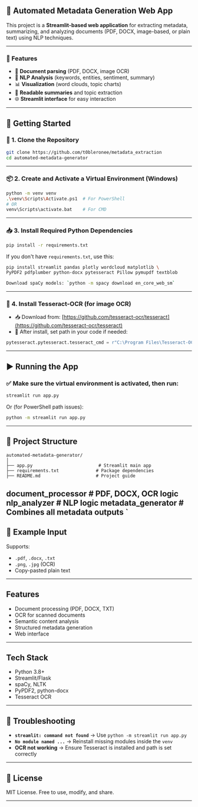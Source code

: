 
## 📘 Automated Metadata Generation Web App

This project is a **Streamlit-based web application** for extracting metadata, summarizing, and analyzing documents (PDF, DOCX, image-based, or plain text) using NLP techniques.

---

### 🧰 Features

* 📄 **Document parsing** (PDF, DOCX, image OCR)
* 🧠 **NLP Analysis** (keywords, entities, sentiment, summary)
* 📊 **Visualization** (word clouds, topic charts)
* 📝 **Readable summaries** and topic extraction
* 🌐 **Streamlit interface** for easy interaction

---

## 🚀 Getting Started

### 🔧 1. Clone the Repository

```bash
git clone https://github.com/t0bleronee/metadata_extraction
cd automated-metadata-generator
```

---

### 📦 2. Create and Activate a Virtual Environment (Windows)

```bash
python -m venv venv
.\venv\Scripts\Activate.ps1  # For PowerShell
# OR
venv\Scripts\activate.bat    # For CMD
```

---

### 📥 3. Install Required Python Dependencies

```bash
pip install -r requirements.txt
```

If you don't have `requirements.txt`, use this:

```bash
pip install streamlit pandas plotly wordcloud matplotlib \
PyPDF2 pdfplumber python-docx pytesseract Pillow pymupdf textblob
```
```bash
Download spaCy models: `python -m spacy download en_core_web_sm`
```
---

### 🧠 4. Install Tesseract-OCR (for image OCR)

* 📥 Download from: [https://github.com/tesseract-ocr/tesseract](https://github.com/tesseract-ocr/tesseract)
* 🔧 After install, set path in your code if needed:

```python
pytesseract.pytesseract.tesseract_cmd = r"C:\Program Files\Tesseract-OCR\tesseract.exe"
```

---

## ▶️ Running the App

### ✅ Make sure the virtual environment is activated, then run:

```bash
streamlit run app.py
```

Or (for PowerShell path issues):

```bash
python -m streamlit run app.py
```

---

## 📁 Project Structure

```
automated-metadata-generator/
│
├── app.py                         # Streamlit main app
├── requirements.txt              # Package dependencies
├── README.md                     # Project guide
```
 document_processor     # PDF, DOCX, OCR logic
 nlp_analyzer           # NLP logic
 metadata_generator     # Combines all metadata outputs
`
---

## 🧪 Example Input

Supports:

* `.pdf`, `.docx`, `.txt`
* `.png`, `.jpg` (OCR)
* Copy-pasted plain text

---

## Features
- Document processing (PDF, DOCX, TXT)
- OCR for scanned documents
- Semantic content analysis
- Structured metadata generation
- Web interface

---

## Tech Stack
- Python 3.8+
- Streamlit/Flask
- spaCy, NLTK
- PyPDF2, python-docx
- Tesseract OCR

---

## 🐞 Troubleshooting

* **`streamlit: command not found`** → Use `python -m streamlit run app.py`
* **`No module named ...`** → Reinstall missing modules inside the `venv`
* **OCR not working** → Ensure Tesseract is installed and path is set correctly

---

## 📌 License

MIT License. Free to use, modify, and share.

---
